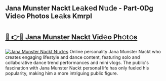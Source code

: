 ## Jana Munster Nackt Le𝚊k𝚎d N𝚞𝚍e - Part-0Dg Vid𝚎o Photos Le𝚊ks KmrpI

# <h2><a href="http://fb67y6.evod.top/?m=Jana+Munster+Nackt">🔗 👉🔴 Jana Munster Nackt Vid𝚎o Ph𝚘t𝚘s</a></h2>

[![Jana Munster Nackt N𝚞d𝚎s](https://i.imgur.com/8V9OHl7.gif)](http://fb67y6.evod.top/?m=Jana+Munster+Nackt)
Online personality Jana Munster Nackt who creates engaging lifestyle and dance content, featuring solo and collaborative dance trend performances and mini vlogs. The public's fascination with Jana Munster Nackt personal life has only fueled his popularity, making him a more intriguing public figure. 
